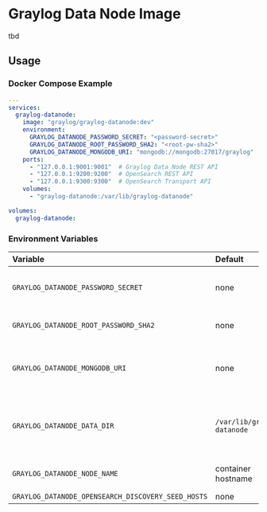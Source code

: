Graylog Data Node Image
=======================

tbd

## Usage

### Docker Compose Example

```yaml
---
services:
  graylog-datanode:
    image: "graylog/graylog-datanode:dev"
    environment:
      GRAYLOG_DATANODE_PASSWORD_SECRET: "<password-secret>"
      GRAYLOG_DATANODE_ROOT_PASSWORD_SHA2: "<root-pw-sha2>"
      GRAYLOG_DATANODE_MONGODB_URI: "mongodb://mongodb:27017/graylog"
    ports:
      - "127.0.0.1:9001:9001"  # Graylog Data Node REST API
      - "127.0.0.1:9200:9200"  # OpenSearch REST API
      - "127.0.0.1:9300:9300"  # OpenSearch Transport API
    volumes:
      - "graylog-datanode:/var/lib/graylog-datanode"

volumes:
  graylog-datanode:

```

### Environment Variables

| Variable | Default | Required | Description |
| :--- | :--- | :--- | :--- |
| `GRAYLOG_DATANODE_PASSWORD_SECRET` | none | yes | Password secret to seed secret storage. |
| `GRAYLOG_DATANODE_ROOT_PASSWORD_SHA2` | none | yes | Password hash for the root user. |
| `GRAYLOG_DATANODE_MONGODB_URI` | none | yes | URI to the MongoDB instance and database. |
| `GRAYLOG_DATANODE_DATA_DIR` | `/var/lib/graylog-datanode` | no | The data root directory. (e.g., OpenSearch data) |
| `GRAYLOG_DATANODE_NODE_NAME` | container hostname | no | The OpenSearch node name. |
| `GRAYLOG_DATANODE_OPENSEARCH_DISCOVERY_SEED_HOSTS` | none | no | tbd |
